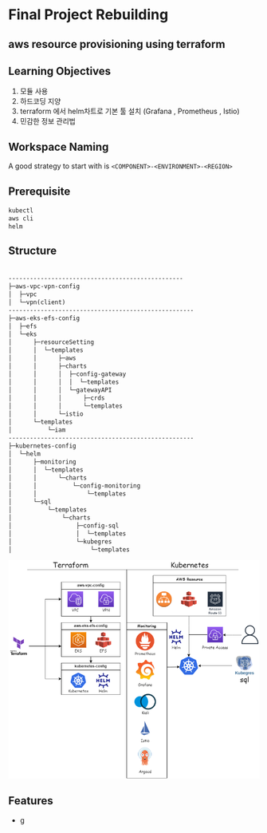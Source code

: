 # Final Project Rebuilding

## aws resource provisioning using terraform

## Learning Objectives 
  
  1. 모듈 사용
  2. 하드코딩 지양
  3. terraform 에서 helm차트로 기본 툴 설치 (Grafana , Prometheus , Istio)
  4. 민감한 정보 관리법


## Workspace Naming

A good strategy to start with is `<COMPONENT>-<ENVIRONMENT>-<REGION>`

## Prerequisite

```
kubectl
aws cli
helm
```

## Structure
```

-------------------------------------------------
├─aws-vpc-vpn-config
│  ├─vpc
│  └─vpn(client)
----------------------------------------------------
├─aws-eks-efs-config
│  ├─efs
│  └─eks
│      ├─resourceSetting
│      │  └─templates
│      │      ├─aws
│      │      ├─charts
│      │      │  ├─config-gateway
│      │      │  │  └─templates
│      │      │  └─gatewayAPI
│      │      │      ├─crds
│      │      │      └─templates
│      │      └─istio
│      └─templates
│          └─iam
----------------------------------------------------
├─kubernetes-config
│  └─helm
│      ├─monitoring
│      │  └─templates
│      │      └─charts
│      │          └─config-monitoring
│      │              └─templates
│      └─sql
│          └─templates
│              └─charts
│                  ├─config-sql
│                  │  └─templates
│                  └─kubegres
│                      └─templates
```
</div>

<div align=center>
</div>
<div align=center>
<img src="https://github.com/gazami99/terraform/blob/main/image/arch2.png">
</div>




## Features

- g
